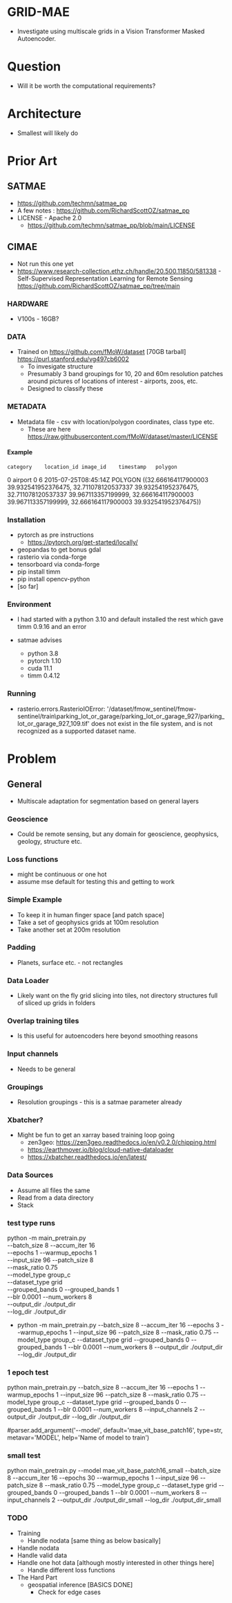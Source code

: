 # GRID-MAE

- Investigate using multiscale grids in a Vision Transformer Masked Autoencoder.

# Question
- Will it be worth the computational requirements?

# Architecture
- Smallest will likely do

# Prior Art
## SATMAE
- https://github.com/techmn/satmae_pp
- A few notes : https://github.com/RichardScottOZ/satmae_pp
- LICENSE - Apache 2.0
	- https://github.com/techmn/satmae_pp/blob/main/LICENSE

## CIMAE
- Not run this one yet
- https://www.research-collection.ethz.ch/handle/20.500.11850/581338 - Self-Supervised Representation Learning for Remote Sensing
https://github.com/RichardScottOZ/satmae_pp/tree/main	
	
### HARDWARE
- V100s - 16GB?

### DATA
- Trained on https://github.com/fMoW/dataset [70GB tarball] https://purl.stanford.edu/vg497cb6002
	- To invesigate structure
	- Presumably 3 band groupings for 10, 20 and 60m resolution patches around pictures of locations of interest - airports, zoos, etc.
	- Designed to classify these
### METADATA
- Metadata file - csv with location/polygon coordinates, class type etc.	
	- These are here https://raw.githubusercontent.com/fMoW/dataset/master/LICENSE

#### Example
	category	location_id	image_id	timestamp	polygon
0	airport	0	6	2015-07-25T08:45:14Z	POLYGON ((32.666164117900003 39.932541952376475, 32.711078120537337 39.932541952376475, 32.711078120537337 39.967113357199999, 32.666164117900003 39.967113357199999, 32.666164117900003 39.932541952376475))

### Installation
- pytorch as pre instructions
	- https://pytorch.org/get-started/locally/
- geopandas to get bonus gdal
- rasterio via conda-forge
- tensorboard via conda-forge
- pip install timm
- pip install opencv-python
- [so far]

### Environment
- I had started with a python 3.10 and default installed the rest which gave timm 0.9.16 and an error

- satmae advises
	- python 3.8
	- pytorch 1.10
	- cuda 11.1
	- timm 0.4.12
	
### Running
- rasterio.errors.RasterioIOError: '/dataset/fmow_sentinel/fmow-sentinel/train\parking_lot_or_garage/parking_lot_or_garage_927/parking_lot_or_garage_927_109.tif' does not exist in the file system, and is not recognized as a supported dataset name.

	
# Problem
## General
- Multiscale adaptation for segmentation based on general layers

### Geoscience
- Could be remote sensing, but any domain for geoscience, geophysics, geology, structure etc.

### Loss functions	
- might be continuous or one hot
- assume mse default for testing this and getting to work

### Simple Example
- To keep it in human finger space [and patch space]
- Take a set of geophysics grids at 100m resolution
- Take another set at 200m resolution

### Padding
- Planets, surface etc. - not rectangles

### Data Loader
- Likely want on the fly grid slicing into tiles, not directory structures full of sliced up grids in folders

### Overlap training tiles
- Is this useful for autoencoders here beyond smoothing reasons

### Input channels
- Needs to be general

### Groupings
- Resolution groupings - this is a satmae parameter already

	
### Xbatcher?
- Might be fun to get an xarray based training loop going
	- zen3geo: https://zen3geo.readthedocs.io/en/v0.2.0/chipping.html
	- https://earthmover.io/blog/cloud-native-dataloader
	- https://xbatcher.readthedocs.io/en/latest/
	
	
### Data Sources
- Assume all files the same
- Read from a data directory
- Stack	

### test type runs

python -m main_pretrain.py \
--batch_size 8 --accum_iter 16 \
--epochs 1 --warmup_epochs 1 \
--input_size 96 --patch_size 8 \
--mask_ratio 0.75 \
--model_type group_c \
--dataset_type grid \
--grouped_bands 0 --grouped_bands 1 \
--blr 0.0001 --num_workers 8 \
--output_dir ./output_dir \
--log_dir ./output_dir

- python -m main_pretrain.py --batch_size 8 --accum_iter 16 --epochs 3 --warmup_epochs 1 --input_size 96 --patch_size 8 --mask_ratio 0.75 --model_type group_c --dataset_type grid --grouped_bands 0 --grouped_bands 1 --blr 0.0001 --num_workers 8  --output_dir ./output_dir --log_dir ./output_dir

### 1 epoch test
python  main_pretrain.py --batch_size 8 --accum_iter 16 --epochs 1 --warmup_epochs 1 --input_size 96 --patch_size 8 --mask_ratio 0.75 --model_type group_c --dataset_type grid --grouped_bands 0 --grouped_bands 1 --blr 0.0001 --num_workers 8 --input_channels 2 --output_dir ./output_dir --log_dir ./output_dir	


#parser.add_argument('--model', default='mae_vit_base_patch16', type=str, metavar='MODEL', help='Name of model to train')

### small test
python  main_pretrain.py --model mae_vit_base_patch16_small --batch_size 8 --accum_iter 16 --epochs 30 --warmup_epochs 1 --input_size 96 --patch_size 8 --mask_ratio 0.75 --model_type group_c --dataset_type grid --grouped_bands 0 --grouped_bands 1 --blr 0.0001 --num_workers 8 --input_channels 2 --output_dir ./output_dir_small --log_dir ./output_dir_small	



### TODO
- Training
	- Handle nodata [same thing as below basically]
- Handle nodata
- Handle valid data
- Handle one hot data [although mostly interested in other things here]
	- Handle different loss functions
- The Hard Part
	- geospatial inference [BASICS DONE]
		- Check for edge cases
	



